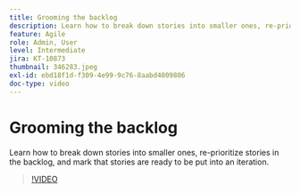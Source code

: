 ```yaml
---
title: Grooming the backlog
description: Learn how to break down stories into smaller ones, re-prioritize stories in the backlog, and mark that stories are ready to be put into an iteration.
feature: Agile
role: Admin, User
level: Intermediate
jira: KT-10873
thumbnail: 346283.jpeg
exl-id: ebd18f1d-f309-4e99-9c76-8aabd4009806
doc-type: video
---
```

# Grooming the backlog

Learn how to break down stories into smaller ones, re-prioritize stories in the backlog, and mark that stories are ready to be put into an iteration.

>[!VIDEO](https://video.tv.adobe.com/v/346283/?quality=12&learn=on)
